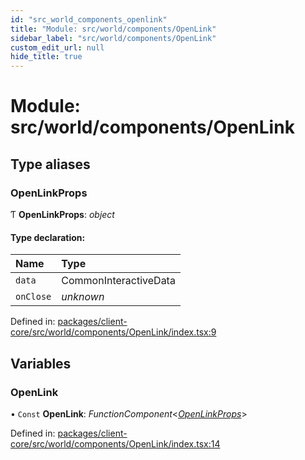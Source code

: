 ```yaml
---
id: "src_world_components_openlink"
title: "Module: src/world/components/OpenLink"
sidebar_label: "src/world/components/OpenLink"
custom_edit_url: null
hide_title: true
---
```


# Module: src/world/components/OpenLink

## Type aliases

### OpenLinkProps

Ƭ **OpenLinkProps**: *object*

#### Type declaration:

Name | Type |
:------ | :------ |
`data` | CommonInteractiveData |
`onClose` | *unknown* |

Defined in: [packages/client-core/src/world/components/OpenLink/index.tsx:9](https://github.com/xr3ngine/xr3ngine/blob/673ad6a5f/packages/client-core/src/world/components/OpenLink/index.tsx#L9)

## Variables

### OpenLink

• `Const` **OpenLink**: *FunctionComponent*<[*OpenLinkProps*](src_world_components_openlink.md#openlinkprops)\>

Defined in: [packages/client-core/src/world/components/OpenLink/index.tsx:14](https://github.com/xr3ngine/xr3ngine/blob/673ad6a5f/packages/client-core/src/world/components/OpenLink/index.tsx#L14)
